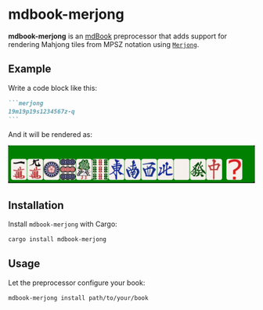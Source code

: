 # mdbook-merjong

**mdbook-merjong** is an [mdBook](https://github.com/rust-lang/mdBook) preprocessor that adds support for rendering Mahjong tiles from MPSZ notation using [`Merjong`](https://github.com/n3gero/merjong).

## Example

Write a code block like this:

``````md
```merjong
19m19p19s1234567z-q
```
``````

And it will be rendered as:

![simple-merjong-img](simple-merjong-img.png)

## Installation

Install `mdbook-merjong` with Cargo:

```sh
cargo install mdbook-merjong
```

## Usage

Let the preprocessor configure your book:

```sh
mdbook-merjong install path/to/your/book
```
